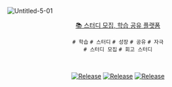 ![Untitled-5-01](https://user-images.githubusercontent.com/68919333/195964523-e2d4c5a6-03c7-44ac-bebb-af9f2b952101.png)
<div align="center">

[📚 스터디 모집, 학습 공유 플랫폼](https://lnshare-study.com/) <br>

`# 학습` `# 스터디` `# 성장` `# 공유` `# 자극` <br/>
`# 스터디 모집` `# 회고 스터디`

</div>
<br/>

<div align="center">

[![Release](https://img.shields.io/badge/-%F0%9F%92%AB%20Service%20-blue)](https://lnshare-study.com/)
[![Release](https://img.shields.io/badge/-%F0%9F%93%9A%20API%20Docs-green)]()
[![Release](https://img.shields.io/badge/%E2%9C%A8%20release-v1.0.0-brightgreen)]()

</div>
